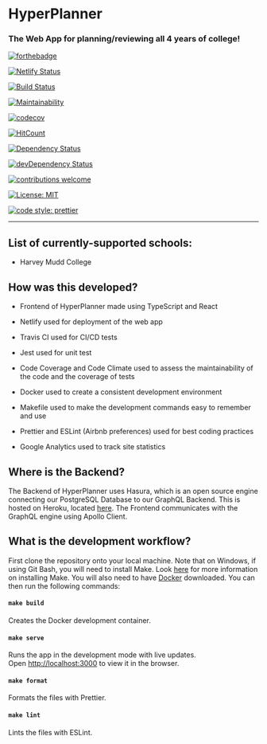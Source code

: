 # HyperPlanner

### The Web App for planning/reviewing all 4 years of college!

[![forthebadge](https://forthebadge.com/images/badges/built-with-grammas-recipe.svg)](https://forthebadge.com)

[![Netlify Status](https://api.netlify.com/api/v1/badges/c938739e-15ab-4c97-9e21-217e6acdbe13/deploy-status)](https://app.netlify.com/sites/hyperplanner/deploys)

[![Build Status](https://travis-ci.com/JeremyTsaii/hyperplanner.svg?branch=master)](https://travis-ci.com/JeremyTsaii/hyperplanner)

[![Maintainability](https://api.codeclimate.com/v1/badges/80bb8a05abd8bfa7b70b/maintainability)](https://codeclimate.com/github/JeremyTsaii/hyperplanner/maintainability)

[![codecov](https://codecov.io/gh/JeremyTsaii/hyperplanner/branch/master/graph/badge.svg)](https://codecov.io/gh/JeremyTsaii/hyperplanner)

[![HitCount](http://hits.dwyl.com/JeremyTsaii/hyperplanner.svg)](http://hits.dwyl.com/JeremyTsaii/hyperplanner)

[![Dependency Status](https://david-dm.org/JeremyTsaii/hyperplanner.svg)](https://david-dm.org/JeremyTsaii/hyperplanner)

[![devDependency Status](https://david-dm.org/JeremyTsaii/hyperplanner/dev-status.svg)](https://david-dm.org/JeremyTsaii/hyperplanner#info=devDependencies)

[![contributions welcome](https://img.shields.io/badge/contributions-welcome-brightgreen.svg?style=flat)](https://github.com/dwyl/esta/issues)

[![License: MIT](https://img.shields.io/badge/License-MIT-yellow.svg)](https://opensource.org/licenses/MIT)

[![code style: prettier](https://img.shields.io/badge/code_style-prettier-ff69b4.svg?style=flat-square)](https://github.com/prettier/prettier)

***

## List of currently-supported schools:
- Harvey Mudd College

## How was this developed?

- Frontend of HyperPlanner made using TypeScript and React

- Netlify used for deployment of the web app

- Travis CI used for CI/CD tests

- Jest used for unit test

- Code Coverage and Code Climate used to assess the maintainability of the code and the coverage of tests

- Docker used to create a consistent development environment

- Makefile used to make the development commands easy to remember and use

- Prettier and ESLint (Airbnb preferences) used for best coding practices

- Google Analytics used to track site statistics

## Where is the Backend?

The Backend of HyperPlanner uses Hasura, which is an open source engine connecting our PostgreSQL Database to our GraphQL Backend. This is hosted on Heroku, located [here](https://hyperplanner.herokuapp.com/console). The Frontend communicates with the GraphQL engine using Apollo Client.

## What is the development workflow?

First clone the repository onto your local machine. Note that on Windows, if using Git Bash, you will need to install Make. Look [here](https://gist.github.com/evanwill/0207876c3243bbb6863e65ec5dc3f058) for more information on installing Make. You will also need to have [Docker](https://www.docker.com/products/docker-desktop) downloaded.
You can then run the following commands:

#### `make build`

Creates the Docker development container.<br />

#### `make serve`

Runs the app in the development mode with live updates.<br />
Open [http://localhost:3000](http://localhost:3000) to view it in the browser.

#### `make format`

Formats the files with Prettier.<br />

#### `make lint`

Lints the files with ESLint.<br />





